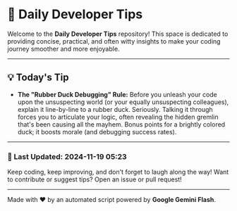 
# 🌟 Daily Developer Tips

Welcome to the **Daily Developer Tips** repository! This space is dedicated to providing concise, practical, and often witty insights to make your coding journey smoother and more enjoyable.

---

## 💡 Today's Tip

- **The "Rubber Duck Debugging" Rule:** Before you unleash your code upon the unsuspecting world (or your equally unsuspecting colleagues), explain it line-by-line to a rubber duck.  Seriously.  Talking it through forces you to articulate your logic, often revealing the hidden gremlin that's been causing all the mayhem.  Bonus points for a brightly colored duck; it boosts morale (and debugging success rates).

---

### 📅 Last Updated: 2024-11-19 05:23

Keep coding, keep improving, and don't forget to laugh along the way! Want to contribute or suggest tips? Open an issue or pull request!

---

Made with ❤️ by an automated script powered by **Google Gemini Flash**.
